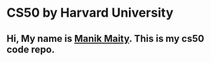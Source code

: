 # CS50 by Harvard University
## Hi, My name is [Manik Maity](https://www.linkedin.com/in/manikmaity/). This is my cs50 code repo.